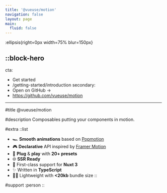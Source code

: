```yaml
---
title: '@vueuse/motion'
navigation: false
layout: page
main:
  fluid: false
---
```


:ellipsis{right=0px width=75% blur=150px}

::block-hero
---
cta:
  - Get started
  - /getting-started/introduction
secondary:
  - Open on GitHub →
  - https://github.com/vueuse/motion
---

#title
@vueuse/motion

#description
Composables putting your components in motion.

#extra
  ::list
  - 🏎 **Smooth animations** based on [Popmotion](https://popmotion.io/)
  - 🎮 **Declarative** API inspired by [Framer Motion](https://www.framer.com/motion/)
  - 🚀 **Plug** & **play** with **20+ presets**
  - 🌐 **SSR Ready**
  - 🚚 First-class support for **Nuxt 3**
  - ✨ Written in **TypeScript**
  - 🏋️‍♀️ Lightweight with **<20kb** bundle size
  ::

#support
:person
::
